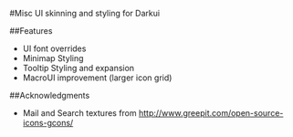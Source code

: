 
#Misc UI skinning and styling for Darkui

##Features
* UI font overrides
* Minimap Styling
* Tooltip Styling and expansion
* MacroUI improvement (larger icon grid)

##Acknowledgments
* Mail and Search textures from http://www.greepit.com/open-source-icons-gcons/
